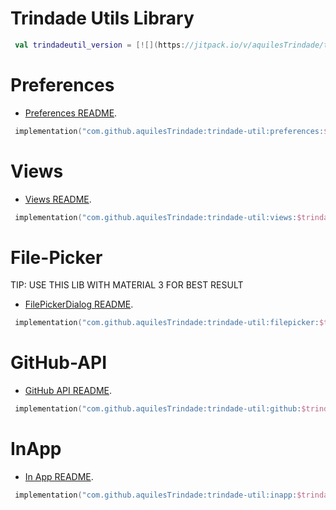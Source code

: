 # Trindade Utils Library 

```kotlin
 val trindadeutil_version = [![](https://jitpack.io/v/aquilesTrindade/trindade-util.svg)](https://jitpack.io/#aquilesTrindade/trindade-util)

```
# Preferences

* [Preferences README](https://github.com/aquilesTrindade/trindade-util/tree/release/filepicker/README.md).

```kotlin
 implementation("com.github.aquilesTrindade:trindade-util:preferences:$trindadeutil_version")
```

# Views 

* [Views README](https://github.com/aquilesTrindade/trindade-util/tree/release/views/README.md).

```kotlin
 implementation("com.github.aquilesTrindade:trindade-util:views:$trindadeutil_version")
```

# File-Picker
TIP: USE THIS LIB WITH MATERIAL 3 FOR BEST RESULT

* [FilePickerDialog README](https://github.com/aquilesTrindade/trindade-util/tree/release/filepicker/README.md).

```kotlin
 implementation("com.github.aquilesTrindade:trindade-util:filepicker:$trindadeutil_version")
```


# GitHub-API

* [GitHub API README](https://github.com/aquilesTrindade/trindade-util/tree/release/github_api/README.md).

```kotlin
 implementation("com.github.aquilesTrindade:trindade-util:github:$trindadeutil_version")
```

# InApp

* [In App README](https://github.com/aquilesTrindade/trindade-util/tree/release/inapp/README.md).

```kotlin
 implementation("com.github.aquilesTrindade:trindade-util:inapp:$trindadeutil_version")
```



